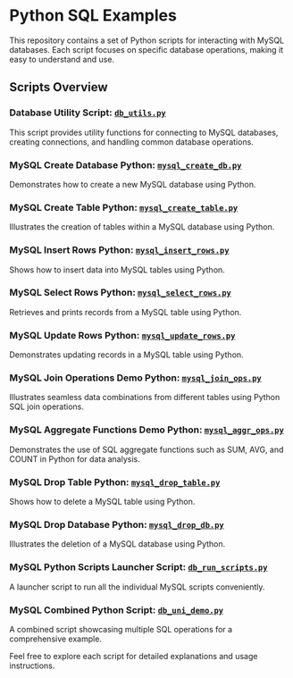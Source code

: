 # Python SQL Examples

This repository contains a set of Python scripts for interacting with MySQL databases. Each script focuses on specific database operations, making it easy to understand and use.

## Scripts Overview

### Database Utility Script: [`db_utils.py`](db_utils.py)
This script provides utility functions for connecting to MySQL databases, creating connections, and handling common database operations.

### MySQL Create Database Python: [`mysql_create_db.py`](mysql_create_db.py)
Demonstrates how to create a new MySQL database using Python.

### MySQL Create Table Python: [`mysql_create_table.py`](mysql_create_table.py)
Illustrates the creation of tables within a MySQL database using Python.

### MySQL Insert Rows Python: [`mysql_insert_rows.py`](mysql_insert_rows.py)
Shows how to insert data into MySQL tables using Python.

### MySQL Select Rows Python: [`mysql_select_rows.py`](mysql_select_rows.py)
Retrieves and prints records from a MySQL table using Python.

### MySQL Update Rows Python: [`mysql_update_rows.py`](mysql_update_rows.py)
Demonstrates updating records in a MySQL table using Python.

### MySQL Join Operations Demo Python: [`mysql_join_ops.py`](mysql_join_ops.py)
Illustrates seamless data combinations from different tables using Python SQL join operations.

### MySQL Aggregate Functions Demo Python: [`mysql_aggr_ops.py`](mysql_aggr_ops.py)
Demonstrates the use of SQL aggregate functions such as SUM, AVG, and COUNT in Python for data analysis.

### MySQL Drop Table Python: [`mysql_drop_table.py`](mysql_drop_table.py)
Shows how to delete a MySQL table using Python.

### MySQL Drop Database Python: [`mysql_drop_db.py`](mysql_drop_db.py)
Illustrates the deletion of a MySQL database using Python.

### MySQL Python Scripts Launcher Script: [`db_run_scripts.py`](db_run_scripts.py)
A launcher script to run all the individual MySQL scripts conveniently.

### MySQL Combined Python Script: [`db_uni_demo.py`](db_uni_demo.py)
A combined script showcasing multiple SQL operations for a comprehensive example.

Feel free to explore each script for detailed explanations and usage instructions.
